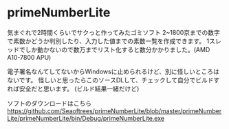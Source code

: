 # primeNumberLite
気まぐれで2時間くらいでサクっと作ってみたゴミソフト
2~1800京までの数字で素数かどうか判別したり、入力した値までの素数一覧を作成できます。
1スレッドでしか動かないので数万までリスト化すると数分かかりました。(AMD A10-7800 APU)

電子署名なんてしてないからWindowsに止められるけど、別に怪しいところはないです。
怪しいと思ったらこのソースDLして、チェックして自分でビルドすれば安全だと思います。
(ビルド結果一緒だけど)

ソフトのダウンロードはこちら
https://github.com/Seaoftrees/primeNumberLite/blob/master/primeNumberLite/primeNumberLite/bin/Debug/primeNumberLite.exe
